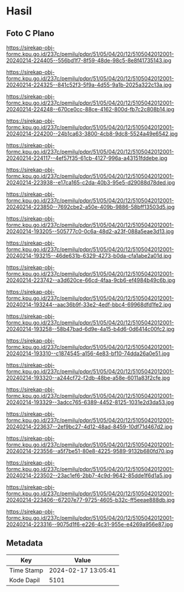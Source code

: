 # Hasil

## Foto C Plano

https://sirekap-obj-formc.kpu.go.id/237c/pemilu/pdpr/51/05/04/20/12/5105042012001-20240214-224405--556bd1f7-8f59-48de-98c5-8e8f41735143.jpg

https://sirekap-obj-formc.kpu.go.id/237c/pemilu/pdpr/51/05/04/20/12/5105042012001-20240214-224325--841c52f3-5f9a-4d55-9a1b-2025a322c13a.jpg

https://sirekap-obj-formc.kpu.go.id/237c/pemilu/pdpr/51/05/04/20/12/5105042012001-20240214-224248--670ce0cc-88ce-4162-800d-fb7c2c808b14.jpg

https://sirekap-obj-formc.kpu.go.id/237c/pemilu/pdpr/51/05/04/20/12/5105042012001-20240214-224200--24b1ca63-3800-4cb8-9dc8-5524a49e6542.jpg

https://sirekap-obj-formc.kpu.go.id/237c/pemilu/pdpr/51/05/04/20/12/5105042012001-20240214-224117--4ef57f35-61cb-4127-996a-a43151fddebe.jpg

https://sirekap-obj-formc.kpu.go.id/237c/pemilu/pdpr/51/05/04/20/12/5105042012001-20240214-223938--e17ca165-c2da-40b3-95e5-d29088d78ded.jpg

https://sirekap-obj-formc.kpu.go.id/237c/pemilu/pdpr/51/05/04/20/12/5105042012001-20240214-223850--7692cbe2-a50e-409b-9886-58bff13503d5.jpg

https://sirekap-obj-formc.kpu.go.id/237c/pemilu/pdpr/51/05/04/20/12/5105042012001-20240214-193205--505777c0-0c6a-48d2-a23f-088a5eae3d13.jpg

https://sirekap-obj-formc.kpu.go.id/237c/pemilu/pdpr/51/05/04/20/12/5105042012001-20240214-193215--46de631b-6329-4273-b0da-cfa1abe2a01d.jpg

https://sirekap-obj-formc.kpu.go.id/237c/pemilu/pdpr/51/05/04/20/12/5105042012001-20240214-223742--a3d620ce-66cd-4faa-9cb6-ef4984b49c6b.jpg

https://sirekap-obj-formc.kpu.go.id/237c/pemilu/pdpr/51/05/04/20/12/5105042012001-20240214-193244--aac36b9f-33e2-4edf-bbc4-69968dfd1fe2.jpg

https://sirekap-obj-formc.kpu.go.id/237c/pemilu/pdpr/51/05/04/20/12/5105042012001-20240214-193258--58b47bad-6d9e-4a15-b4d6-0d6414c00fc2.jpg

https://sirekap-obj-formc.kpu.go.id/237c/pemilu/pdpr/51/05/04/20/12/5105042012001-20240214-193310--c1874545-a156-4e83-bf10-74dda26a0e51.jpg

https://sirekap-obj-formc.kpu.go.id/237c/pemilu/pdpr/51/05/04/20/12/5105042012001-20240214-193320--a244cf72-f2db-48be-a58e-6011a83f2cfe.jpg

https://sirekap-obj-formc.kpu.go.id/237c/pemilu/pdpr/51/05/04/20/12/5105042012001-20240214-193329--3adcc765-6389-4452-8125-1031e2d3da53.jpg

https://sirekap-obj-formc.kpu.go.id/237c/pemilu/pdpr/51/05/04/20/12/5105042012001-20240214-223637--2ef9bc27-4d12-48ad-8459-10df71d467d2.jpg

https://sirekap-obj-formc.kpu.go.id/237c/pemilu/pdpr/51/05/04/20/12/5105042012001-20240214-223556--a5f7be51-80e8-4225-9589-9132b680fd70.jpg

https://sirekap-obj-formc.kpu.go.id/237c/pemilu/pdpr/51/05/04/20/12/5105042012001-20240214-223502--23ac1ef6-2bb7-4c9d-9642-85dde1f6d1a5.jpg

https://sirekap-obj-formc.kpu.go.id/237c/pemilu/pdpr/51/05/04/20/12/5105042012001-20240214-223406--67207e77-9725-4605-b32c-ff5eeae888db.jpg

https://sirekap-obj-formc.kpu.go.id/237c/pemilu/pdpr/51/05/04/20/12/5105042012001-20240214-223316--9075d1f6-e226-4c31-955e-e4269a956e87.jpg


## Metadata

| Key        | Value               |
| ---------- | ------------------- |
| Time Stamp | 2024-02-17 13:05:41 |
| Kode Dapil | 5101                |



